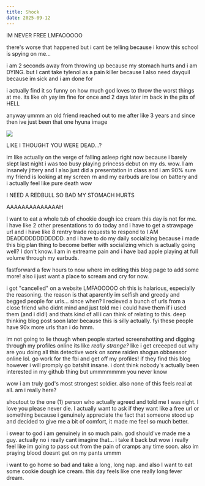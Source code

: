 ```yaml
---
title: Shock
date: 2025-09-12
---
```


IM NEVER FREE LMFAOOOOO

there's worse that happened but i cant be telling because i know this school is spying on me...

i am 2 seconds away from throwing up because my stomach hurts and i am DYING. but I cant take tylenol as a pain killer because I also need dayquil because im sick and i am done for

i actually find it so funny on how much god loves to throw the worst things at me. its like oh yay im fine for once and 2 days later im back in the pits of HELL

anyway ummm an old friend reached out to me after like 3 years and since then ive just been that one hyuna image

![](https://i.pinimg.com/1200x/cf/e7/d7/cfe7d72ce0d1747ed13d62e1f586dd4a.jpg)

LIKE I THOUGHT YOU WERE DEAD...?

im like actually on the verge of falling asleep right now because i barely slept last night i was too busy playing princess debut on my ds. wow. I am insanely jittery and I also just did a presentation in class and i am 90% sure my friend is looking at my screen rn and my earbuds are low on battery and i actually feel like pure death wow

I NEED A REDBULL SO BAD MY STOMACH HURTS

AAAAAAAAAAAAAAH

I want to eat a whole tub of chookie dough ice cream this day is not for me. i have like 2 other presentations to do today and i have to get a strawpage url and i have like 8 rentry trade requests to respond to I AM DEADDDDDDDDDDDD. and i have to do my daily socializing because i made this big plan thing to become better with socializing which is actually going well? I don't know. I am in extreame pain and i have bad apple playing at full volume through my earbuds.

fastforward a few hours to now where im editing this blog page to add some more! also i just want a place to scream and cry for now. 

i got "cancelled" on a website LMFAOOOOO oh this is halarious, especially the reasoning. the reason is that aparently im selfish and greedy and begged people for urls... since when? I recieved a bunch of urls from a close friend who didnt mind and just told me i could have them if i used them (and i did!) and thats kind of all i can think of relating to this. deep thinking blog post soon later because this is silly actually. fyi these people have 90x more urls than i do hmm. 

im not going to lie though when people started screenshotting and digging through my profiles online its like *really strange?* like i get creeeped out why are you doing all this detective work on some raiden shogun obbsessor online lol. go work for the fbi and get off my profiles! if they find this blog however i will promply go batshit insane. i dont think nobody's actually been interested in my github thing but ummmmmmm you never know

wow i am truly god's most strongest soldier. also none of this feels real at all. am i really here? 

shoutout to the one (1) person who actually agreed and told me I was right. I love you please never die. I actually want to ask if they want like a free url or something because i genuinely appreciate the fact that someone stood up and decided to give me a bit of comfort, it made me feel so much better.

i swear to god i am genuinely in so much pain. god should've made me a guy. actually no i really cant imagine that... i take it back but wow i really feel like im going to pass out from the pain of cramps any time soon. also im praying blood doesnt get on my pants ummm

i want to go home so bad and take a long, long nap. and also I want to eat some cookie dough ice cream. this day feels like one really long fever dream.

